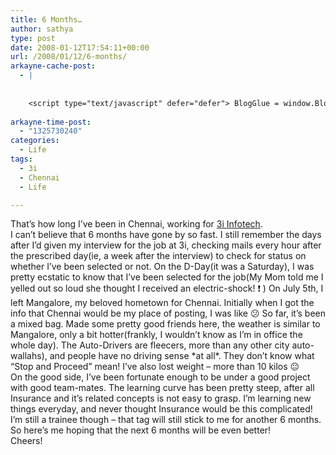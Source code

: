 ```yaml
---
title: 6 Months…
author: sathya
type: post
date: 2008-01-12T17:54:11+00:00
url: /2008/01/12/6-months/
arkayne-cache-post:
  - |
    
    
    <script type="text/javascript" defer="defer"> BlogGlue = window.BlogGlue || window.Arkayne || {}; BlogGlue.baseurl = 'http://www.blogglue.com'; BlogGlue.go = function(e, a, cid, gid) { var id = a.getAttribute('id'); var orig = a.getAttribute('href'); var target = a.getAttribute('target'); var redir = [BlogGlue.baseurl, 'link', cid, gid, ''].join('/'); redir += '?ts=' + Math.random(); redir += '&amp;url=' + escape(a.href); a.setAttribute('href', redir); setTimeout('BlogGlue.restore("' + id + '", "' + orig + '")', 0); return true; }; BlogGlue.restore = function(id, orig) { var a = document.getElementById(id); if (a) a.setAttribute('href', orig); }; </script> <div class="blogglue_plugin" style="display:block;margin:5px 0px 20px 0px;"> <h3 class="blogglue-header blogglue-inner"> More From sathyabhat </h3> <ul class="blogglue-links blogglue-inner"> <li id="blogglue-inner-1"><a href="http://sathyabh.at/2008/05/19/i-wanna-blow-up-my-school/?utm_source=BlogGlue_network&amp;utm_medium=BlogGlue_Plugin" id="blogglue-2967098" target="_parent" onclick="return BlogGlue.go(event, this, 2953694, 2967098);" title="I Wanna Blow up My School! » My World">I Wanna Blow up My School! » My World</a></li> <li id="blogglue-inner-2"><a href="http://sathyabh.at/2008/04/05/appraisals-appraisals/?utm_source=BlogGlue_network&amp;utm_medium=BlogGlue_Plugin" id="blogglue-2950752" target="_parent" onclick="return BlogGlue.go(event, this, 2953694, 2950752);" title="Appraisals, Appraisals » My World">Appraisals, Appraisals » My World</a></li> <li id="blogglue-inner-3"><a href="http://sathyabh.at/2008/03/02/my-new-baby/?utm_source=BlogGlue_network&amp;utm_medium=BlogGlue_Plugin" id="blogglue-2959680" target="_parent" onclick="return BlogGlue.go(event, this, 2953694, 2959680);" title="My new baby » My World">My new baby » My World</a></li> </ul> <div class="blogglue-footer" style="margin:10px 0px;display:block !important"> <a href="http://www.blogglue.com/12928-ab7e24be6f12e678fc1a468df18f3f3f/?utm_source=BlogGlue%20Plugin&amp;utm_medium=Recommend&amp;utm_campaign=Plugin&amp;coupon=SATHYABHAT&amp;blogglue_page=2953694" target="_blank" style="text-decoration:none !important;"> <img src="http://www.gravatar.com/avatar.php?default=%2F%2Fs3.amazonaws.com%2Farkayne-media%2Fimg%2Fprofile%2Fdefault_sm.png&amp;size=24&amp;gravatar_id=1375f202e61682cc4963295f4b0430dc" width="24" height="24" border="0" alt="Blog Margeting Related Posts Plugin For sathyabhat" style="display:inline;margin: 0 5px 0 10px; border:1px solid #AAA; width: 24px !important; height: 24px; !important;"/><span style="position:relative;top:-8px;font-family:'Trebuchet MS'; font-size: 0.8em;">Ask <strong>sathyabhat</strong> To Recommend Your Posts</span> </a> <img class="blogglue-hit" style="border:none;left:-9999px;position:absolute;" src="http://www.blogglue.com/widget/hit/2953694.GIF" border="0" alt="Blog Marketing Related Posts Plugin Counter" /> </div> </div>
    
arkayne-time-post:
  - "1325730240"
categories:
  - Life
tags:
  - 3i
  - Chennai
  - Life

---
```

That&#8217;s how long I&#8217;ve been in Chennai, working for [3i Infotech][1].  
I can&#8217;t believe that 6 months have gone by so fast. I still remember the days after I&#8217;d given my interview for the job at 3i, checking mails every hour after the prescribed day(ie, a week after the interview) to check for status on whether I&#8217;ve been selected or not. On the D-Day(it was a Saturday), I was pretty ecstatic to know that I&#8217;ve been selected for the job(My Mom told me I yelled out so loud she thought I received an electric-shock! ❗ ) On July 5th, I left Mangalore, my beloved hometown for Chennai. Initially when I got the info that Chennai would be my place of posting, I was like 😕 So far, it&#8217;s been a mixed bag. Made some pretty good friends here, the weather is similar to Mangalore, only a bit hotter(frankly, I wouldn&#8217;t know as I&#8217;m in office the whole day). The Auto-Drivers are fleecers, more than any other city auto-wallahs), and people have no driving sense \*at all\*. They don&#8217;t know what &#8220;Stop and Proceed&#8221; mean! I&#8217;ve also lost weight &#8211; more than 10 kilos 😐  
On the good side, I&#8217;ve been fortunate enough to be under a good project with good team-mates. The learning curve has been pretty steep, after all Insurance and it&#8217;s related concepts is not easy to grasp. I&#8217;m learning new things everyday, and never thought Insurance would be this complicated! I&#8217;m still a trainee though &#8211; that tag will still stick to me for another 6 months. So here&#8217;s me hoping that the next 6 months will be even better!  
Cheers!

 [1]: http://www.3i-infotech.com/